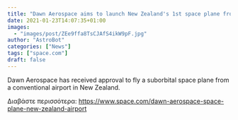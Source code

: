 ```yaml
---
title: "Dawn Aerospace aims to launch New Zealand's 1st space plane from a conventional airport"
date: 2021-01-23T14:07:35+01:00
images:
  - "images/post/ZEe9ffa8TsCJAfS4ikW9pF.jpg"
author: "AstroBot"
categories: ["News"]
tags: ["space.com"]
draft: false
---
```


Dawn Aerospace has received approval to fly a suborbital space plane from a conventional airport in New Zealand. 

Διαβάστε περισσότερα: https://www.space.com/dawn-aerospace-space-plane-new-zealand-airport

